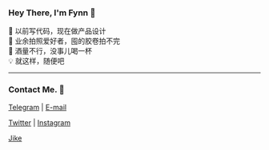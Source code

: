 ### Hey There, I'm Fynn 👋

💎 以前写代码，现在做产品设计  
📸 业余拍照爱好者，囤的胶卷拍不完  
🥃 酒量不行，没事儿喝一杯  
💡 就这样，随便吧

---

### Contact Me. 💬

[Telegram](https://t.me/yyoug) | [E-mail](hey.ffynn@gmail.com)

[Twitter](https://twitter.com/fynnyang) | [Instagram](https://www.instagram.com/hey.fynnnn/)

[Jike](https://web.okjike.com/u/47006A59-E82F-4758-8C60-87AABD881439)

<!--
**FFynn/FFynn** is a ✨ _special_ ✨ repository because its `README.md` (this file) appears on your GitHub profile.

Here are some ideas to get you started:

- 🔭 I’m currently working on ...
- 🌱 I’m currently learning ...
- 👯 I’m looking to collaborate on ...
- 🤔 I’m looking for help with ...
- 💬 Ask me about ...
- 📫 How to reach me: ...
- 😄 Pronouns: ...
- ⚡ Fun fact: ...
-->
